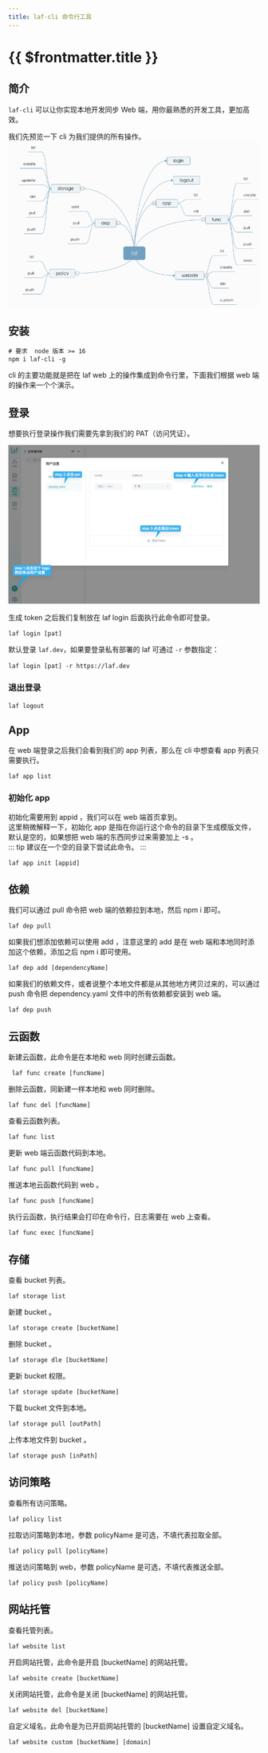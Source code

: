 ```yaml
---
title: laf-cli 命令行工具
---
```


# {{ $frontmatter.title }}


## 简介

`laf-cli` 可以让你实现本地开发同步 Web 端，用你最熟悉的开发工具，更加高效。     

我们先预览一下 cli 为我们提供的所有操作。   
![](../../doc-images/cli-mind.png)

## 安装

```
# 要求  node 版本 >= 16
npm i laf-cli -g
```
cli 的主要功能就是把在 laf web 上的操作集成到命令行里，下面我们根据 web 端的操作来一个个演示。


## 登录
想要执行登录操作我们需要先拿到我们的 PAT（访问凭证）。

![](../../doc-images/creat-token.png)

生成 token 之后我们复制放在 laf login 后面执行此命令即可登录。
```
laf login [pat]
```
默认登录 `laf.dev`，如果要登录私有部署的 laf 可通过 `-r` 参数指定：
  
`laf login [pat] -r https://laf.dev`

### 退出登录

```
laf logout
```

## App 
在 web 端登录之后我们会看到我们的 app 列表，那么在 cli 中想查看 app 列表只需要执行。
```
laf app list
```
### 初始化 app 
初始化需要用到 appid ，我们可以在 web 端首页拿到。  
这里稍微解释一下，初始化 app 是指在你运行这个命令的目录下生成模版文件，默认是空的，如果想把 web 端的东西同步过来需要加上 -s 。   
::: tip
建议在一个空的目录下尝试此命令。
:::
```
laf app init [appid]
```

## 依赖

我们可以通过 pull 命令把 web 端的依赖拉到本地，然后 npm i 即可。
```
laf dep pull
```
如果我们想添加依赖可以使用 add ，注意这里的 add 是在 web 端和本地同时添加这个依赖，添加之后 npm i 即可使用。
```
laf dep add [dependencyName]
```
如果我们的依赖文件，或者说整个本地文件都是从其他地方拷贝过来的，可以通过 push 命令把 dependency.yaml 文件中的所有依赖都安装到 web 端。
```
laf dep push
```


## 云函数 
新建云函数，此命令是在本地和 web 同时创建云函数。
```
 laf func create [funcName]
```
删除云函数，同新建一样本地和 web 同时删除。
```
laf func del [funcName]
``` 
查看云函数列表。
```
laf func list
```
更新 web 端云函数代码到本地。
```
laf func pull [funcName] 
```
推送本地云函数代码到 web 。
```
laf func push [funcName] 
```
执行云函数，执行结果会打印在命令行，日志需要在 web 上查看。
```
laf func exec [funcName]
```

## 存储

查看 bucket 列表。
```
laf storage list
```

新建 bucket 。
```
laf storage create [bucketName]
```

删除 bucket 。
```
laf storage dle [bucketName]
```

更新 bucket 权限。
```
laf storage update [bucketName]
```

下载 bucket 文件到本地。
```
laf storage pull [outPath]
```

上传本地文件到 bucket 。
```
laf storage push [inPath]
```

## 访问策略

查看所有访问策略。
```
laf policy list
```

拉取访问策略到本地，参数 policyName 是可选，不填代表拉取全部。
```
laf policy pull [policyName] 
```

推送访问策略到 web，参数 policyName 是可选，不填代表推送全部。
```
laf policy push [policyName]
```

## 网站托管
查看托管列表。
```
laf website list
```

开启网站托管，此命令是开启 [bucketName] 的网站托管。
```
laf website create [bucketName]
```

关闭网站托管，此命令是关闭 [bucketName] 的网站托管。
```
laf website del [bucketName]
```

自定义域名，此命令是为已开启网站托管的 [bucketName] 设置自定义域名。
```
laf website custom [bucketName] [domain]
```